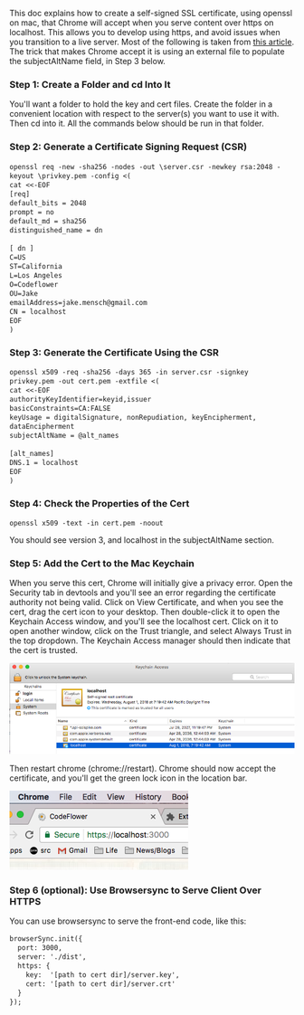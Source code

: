 
This doc explains how to create a self-signed SSL certificate, using openssl on mac, that Chrome will accept when you serve content over https on localhost. This allows you to develop using https, and avoid issues when you transition to a live server. Most of the following is taken from [this article](https://alexanderzeitler.com/articles/Fixing-Chrome-missing_subjectAltName-selfsigned-cert-openssl/). The trick that makes Chrome accept it is using an external file to populate the subjectAltName field, in Step 3 below. 

### Step 1: Create a Folder and cd Into It 

You'll want a folder to hold the key and cert files. Create the folder in a convenient location with respect to the server(s) you want to use it with. Then cd into it. All the commands below should be run in that folder.

### Step 2: Generate a Certificate Signing Request (CSR)

```
openssl req -new -sha256 -nodes -out \server.csr -newkey rsa:2048 -keyout \privkey.pem -config <(
cat <<-EOF
[req]
default_bits = 2048
prompt = no
default_md = sha256
distinguished_name = dn
 
[ dn ]
C=US
ST=California
L=Los Angeles
O=Codeflower
OU=Jake
emailAddress=jake.mensch@gmail.com
CN = localhost
EOF
)
```

### Step 3: Generate the Certificate Using the CSR 

```
openssl x509 -req -sha256 -days 365 -in server.csr -signkey privkey.pem -out cert.pem -extfile <(
cat <<-EOF
authorityKeyIdentifier=keyid,issuer
basicConstraints=CA:FALSE
keyUsage = digitalSignature, nonRepudiation, keyEncipherment, dataEncipherment
subjectAltName = @alt_names

[alt_names]
DNS.1 = localhost
EOF
)
```

### Step 4: Check the Properties of the Cert

```
openssl x509 -text -in cert.pem -noout
```

You should see version 3, and localhost in the subjectAltName section.

### Step 5: Add the Cert to the Mac Keychain

When you serve this cert, Chrome will initially give a privacy error. Open the Security tab in devtools and you'll see an error regarding the certificate authority not being valid. Click on View Certificate, and when you see the cert, drag the cert icon to your desktop. Then double-click it to open the Keychain Access window, and you'll see the localhost cert. Click on it to open another window, click on the Trust triangle, and select Always Trust in the top dropdown. The Keychain Access manager should then indicate that the cert is trusted.

![Keychain Access](./keychain_access.png)

Then restart chrome (chrome://restart). Chrome should now accept the certificate, and you'll get the green lock icon in the location bar.

![green lock](./green_lock.png)

### Step 6 (optional): Use Browsersync to Serve Client Over HTTPS

You can use browsersync to serve the front-end code, like this:

```
browserSync.init({
  port: 3000,
  server: './dist',
  https: {
    key:  '[path to cert dir]/server.key',
    cert: '[path to cert dir]/server.crt'
  }
});
```

